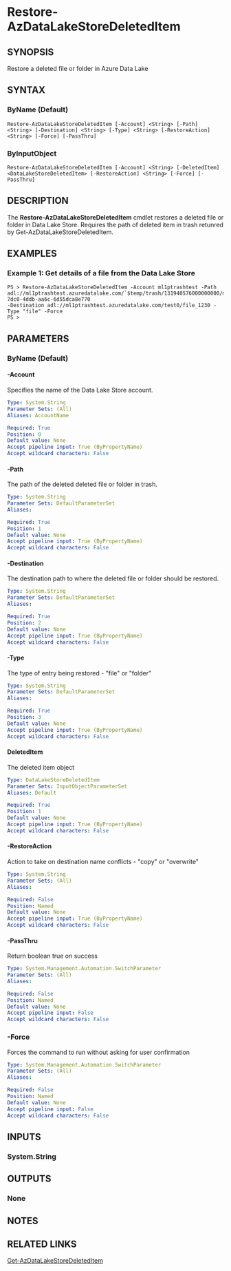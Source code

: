 ﻿---
external help file: Microsoft.Azure.PowerShell.Cmdlets.DataLakeStore.dll-Help.xml
Module Name: Az.DataLakeStore
ms.assetid: ECA70C6C-E0B0-445D-BCAD-041625FAC632
online version: https://docs.microsoft.com/en-us/powershell/module/az.datalakestore/get-azdatalakestoreitem
schema: 2.0.0
---

# Restore-AzDataLakeStoreDeletedItem

## SYNOPSIS
Restore a deleted file or folder in Azure Data Lake

## SYNTAX
### ByName (Default)
```
Restore-AzDataLakeStoreDeletedItem [-Account] <String> [-Path] <String> [-Destination] <String> [-Type] <String> [-RestoreAction] <String> [-Force] [-PassThru]
```

### ByInputObject
```
Restore-AzDataLakeStoreDeletedItem [-Account] <String> [-DeletedItem] <DataLakeStoreDeletedItem> [-RestoreAction] <String> [-Force] [-PassThru]
```

## DESCRIPTION
The **Restore-AzDataLakeStoreDeletedItem** cmdlet restores a deleted file or folder in Data Lake Store. Requires the path of deleted item in trash retunred by Get-AzDataLakeStoreDeletedItem.

## EXAMPLES

### Example 1: Get details of a file from the Data Lake Store
```
PS > Restore-AzDataLakeStoreDeletedItem -Account ml1ptrashtest -Path adl://ml1ptrashtest.azuredatalake.com/`$temp/trash/131940576000000000/me1sch201110222/deleted_0a7b9a4a-7dc0-4ddb-aa6c-6d55dca8e770
-Destination adl://ml1ptrashtest.azuredatalake.com/test0/file_1230 -Type "file" -Force
PS >

```

## PARAMETERS
### ByName (Default)
#### -Account
Specifies the name of the Data Lake Store account.

```yaml
Type: System.String
Parameter Sets: (All)
Aliases: AccountName

Required: True
Position: 0
Default value: None
Accept pipeline input: True (ByPropertyName)
Accept wildcard characters: False
```

#### -Path
The path of the deleted deleted file or folder in trash.

```yaml
Type: System.String
Parameter Sets: DefaultParameterSet
Aliases: 

Required: True
Position: 1
Default value: None
Accept pipeline input: True (ByPropertyName)
Accept wildcard characters: False
```

#### -Destination
The destination path to where the deleted file or folder should be restored. 

```yaml
Type: System.String
Parameter Sets: DefaultParameterSet
Aliases: 

Required: True
Position: 2
Default value: None
Accept pipeline input: True (ByPropertyName)
Accept wildcard characters: False
```

#### -Type
The type of entry being restored - "file" or "folder"

```yaml
Type: System.String
Parameter Sets: DefaultParameterSet
Aliases: 

Required: True
Position: 3
Default value: None
Accept pipeline input: True (ByPropertyName)
Accept wildcard characters: False
```


#### DeletedItem
The deleted item object
```yaml
Type: DataLakeStoreDeletedItem
Parameter Sets: InputObjectParameterSet
Aliases: Default

Required: True
Position: 1
Default value: None
Accept pipeline input: True (ByPropertyName)
Accept wildcard characters: False
```

#### -RestoreAction
Action to take on destination name conflicts - "copy" or "overwrite"

```yaml
Type: System.String
Parameter Sets: (All)
Aliases: 

Required: False
Position: Named
Default value: None
Accept pipeline input: True (ByPropertyName)
Accept wildcard characters: False
```
#### -PassThru
Return boolean true on success

```yaml
Type: System.Management.Automation.SwitchParameter
Parameter Sets: (All)
Aliases:

Required: False
Position: Named
Default value: None
Accept pipeline input: False
Accept wildcard characters: False
```
### -Force
Forces the command to run without asking for user confirmation

```yaml
Type: System.Management.Automation.SwitchParameter
Parameter Sets: (All)
Aliases:

Required: False
Position: Named
Default value: None
Accept pipeline input: False
Accept wildcard characters: False
```

## INPUTS

### System.String

## OUTPUTS

### None

## NOTES

## RELATED LINKS

[Get-AzDataLakeStoreDeletedItem](./Get-AzDataLakeStoreDeletedItem.md)